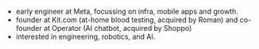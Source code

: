 - early engineer at Meta, focussing on infra, mobile apps and growth.
- founder at Kit.com (at-home blood testing, acquired by Roman) and co-founder at Operator (AI chatbot, acquired by Shoppo)
- interested in engineering, robotics, and AI.
<!---
philfung/philfung is a ✨ special ✨ repository because its `README.md` (this file) appears on your GitHub profile.
You can click the Preview link to take a look at your changes.
--->
